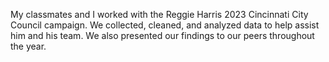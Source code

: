 My classmates and I worked with the Reggie Harris 2023 Cincinnati City Council campaign. We collected, cleaned, and analyzed data to help assist him and his team. We also presented our findings to our peers throughout the year.
